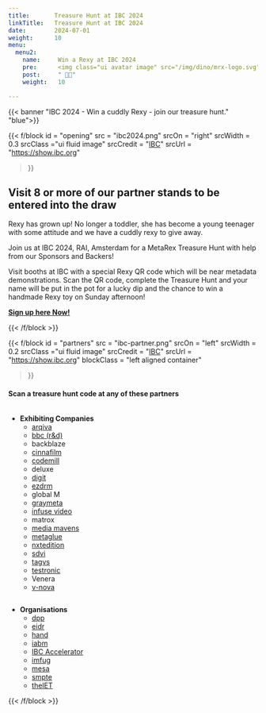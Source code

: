 ```yaml
---
title:       Treasure Hunt at IBC 2024
linkTitle:   Treasure Hunt at IBC 2024
date:        2024-07-01
weight:      10
menu:
  menu2:
    name:     Win a Rexy at IBC 2024
    pre:      <img class="ui avatar image" src="/img/dino/mrx-logo.svg">
    post:     " 🎉🥳"
    weight:   10

---
```

<!-- markdownlint-disable MD001 MD034 -->
<div class="ui center aligned  segment">

{{< banner "IBC 2024 - Win a cuddly Rexy - join our treasure hunt." "blue">}}

{{< f/block
  id    = "opening"
  src   = "ibc2024.png"
  srcOn = "right"
  srcWidth = 0.3
  srcClass ="ui fluid image"
  srcCredit = "[IBC](https://show.ibc.org)"
  srcUrl = "https://show.ibc.org"
>}}

## Visit 8 or more of our partner stands to be entered into the draw

Rexy has grown up! No longer a toddler, she has become a young teenager with
some attitude and we have a cuddly rexy to give away.

Join us at IBC 2024, RAI, Amsterdam for a MetaRex Treasure Hunt with help from
our Sponsors and Backers!

Visit booths at IBC with a special Rexy QR code which will be near metadata
demonstrations. Scan the QR code, complete the Treasure Hunt and your name will
be put in the pot for a lucky dip and the chance to win a handmade Rexy toy on
Sunday afternoon!

**[Sign up here Now!](https://forms.office.com/e/zgKxUSPaCa)**

{{< /f/block >}}

{{< f/block
  id    = "partners"
  src   = "ibc-partner.png"
  srcOn = "left"
  srcWidth = 0.2
  srcClass ="ui fluid image"
  srcCredit = "[IBC](https://show.ibc.org)"
  srcUrl = "https://show.ibc.org"
  blockClass = "left aligned container"
>}}
<!-- markdownlint-disable MD025 -->

#### Scan a treasure hunt code at any of these partners

<div class="ui two column celled grid">
<div class="column">

* **Exhibiting Companies**
  * [arqiva](https://arqiva.com/)
  * [bbc (r&d)](https://www.bbc.co.uk/programmes/p0f8xhj4/)
  * backblaze
  * [cinnafilm](https://cinnafilm.com/)
  * [codemill](https://www.codemill.se/)
  * deluxe
  * [digit](https://studiodigit.co.uk/)
  * [ezdrm](https://ezdrm.com/)
  * global M
  * [graymeta](https://graymeta.com/)
  * [infuse video](https://infuse.video/)
  * matrox
  * [media mavens](https://metarex.media/)
  * [metaglue](https://metaglue.com/)
  * [nxtedition](https://nxtedition.com/)
  * [sdvi](https://sdvi.com/)
  * [tagvs](https://tagvs.com/)
  * [testronic](https://testroniclabs.com/)
  * Venera
  * [v-nova](https://v-nova.com/)

</div>
<div class="column">

* **Organisations**
  * [dpp](https://www.dpp.com/)
  * [eidr](https://www.eidr.org/)
  * [hand](https://handidentity.com/)
  * [iabm](https://theiabm.org/)
  * [IBC Accelerator](https://show.ibc.org/accelerators-2024-challenges)
  * [imfug](https://imfug.com/)
  * [mesa](https://www.mesaonline.org/)
  * [smpte](https://www.smpte.org/rapid-industry-solutions/on-set-virtual-production)
  * [theIET](https://events.theiet.org/events/driving-metadata-with-ai-responsive-narrative-factory/)

</div>
</div>
{{< /f/block >}}
